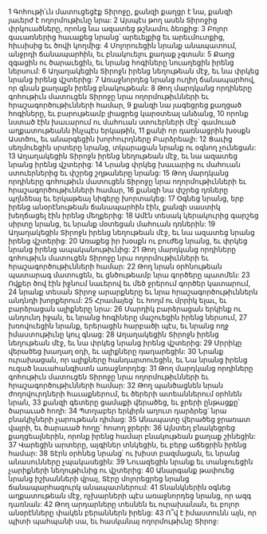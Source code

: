 1 Գոհութի՛ւն մատուցեցէք Տիրոջը, քանզի քաղցր է նա,
քանզի յաւերժ է ողորմութիւնը նրա:
2 Այսպէս թող ասեն Տիրոջից փրկուածները,
որոնց նա ազատեց թշնամու ձեռքից:
3 Բոլոր գաւառներից հաւաքեց նրանց՝
արեւելքից եւ արեւմուտքից, հիւսիսից եւ ծովի կողմից:
4 Մոլորուեցին նրանք անապատում, անջրդի ճանապարհին,
եւ բնակուելու քաղաք չգտան:
5 Քաղց զգացին ու ծարաւեցին,
եւ նրանց հոգիները նուաղեցին իրենց ներսում:
6 Աղաղակեցին Տիրոջն իրենց նեղութեան մէջ,
եւ նա փրկեց նրանց իրենց վշտերից:
7 Առաջնորդեց նրանց ուղիղ ճանապարհով,
որ գնան քաղաքն իրենց բնակութեան:
8 Թող մարդկանց որդիները գոհութիւն մատուցեն Տիրոջը
նրա ողորմութիւնների եւ հրաշագործութիւնների համար,
9 քանզի նա յագեցրեց քաղցած հոգիները, եւ բարութեամբ լիացրեց կարօտեալ անձանց,
10 որոնք նստած էին խաւարում ու մահուան ստուերների մէջ՝ գամուած աղքատութեանն ինչպէս երկաթին,
11 քանի որ դառնացրին խօսքն Աստծու,
եւ անարգեցին խորհուրդները Բարձրեալի:
12 Ցաւից սեղմուեցին սրտերը նրանց,
տկարացան նրանք ու օգնող չունեցան:
13 Աղաղակեցին Տիրոջն իրենց նեղութեան մէջ,
եւ նա ազատեց նրանց իրենց վշտերից:
14 Նրանց փրկեց խաւարից ու մահուան ստուերներից եւ փշրեց շղթաները նրանց:
15 Թող մարդկանց որդիները գոհութիւն մատուցեն Տիրոջը
նրա ողորմութիւնների եւ հրաշագործութիւնների համար,
16 քանզի նա փշրեց դռները պղնձեայ
եւ երկաթեայ նիգերը խորտակեց:
17 Օգնեց նրանց, երբ իրենց անօրէնութեան ճանապարհին էին,
քանզի սաստիկ խեղճացել էին իրենց մեղքերից:
18 Ամէն տեսակ կերակուրից գարշեց սիրտը նրանց,
եւ նրանք մօտեցան մահուան դռներին:
19 Աղաղակեցին Տիրոջն իրենց նեղութեան մէջ,
եւ նա ազատեց նրանց իրենց վշտերից:
20 Առաքեց իր խօսքն ու բուժեց նրանց, եւ փրկեց նրանց իրենց ապականութիւնից:
21 Թող մարդկանց որդիները գոհութիւն մատուցեն Տիրոջը
նրա ողորմութիւնների եւ հրաշագործութիւնների համար:
22 Թող նրան օրհնութեան պատարագ մատուցեն, եւ ցնծութեամբ նրա գործերը պատմեն:
23 Ովքեր ծով էին իջնում նաւերով
եւ մեծ ջրերում գործեր կատարում,
24 նրանք տեսան Տիրոջ արարքները
եւ նրա հրաշագործութիւններն անդնդի խորքերում:
25 Հրամայեց՝ եւ հողմ ու մրրիկ ելաւ,
եւ բարձրացան ալիքները նրա:
26 Մարդիկ բարձրացան երկինք ու անդունդ իջան,
եւ նրանց հոգիները մաշուեցին իրենց ներսում,
27 խռովուեցին նրանք, երերացին հարբածի պէս,
եւ նրանց ողջ իմաստութիւնը կուլ գնաց:
28 Աղաղակեցին Տիրոջն իրենց նեղութեան մէջ,
եւ նա փրկեց նրանց իրենց վշտերից:
29 Մրրիկը վերածեց խաղաղ օդի,
եւ ալիքները դադարեցին:
30 Նրանք ուրախացան, որ ալիքները հանդարտուեցին,
եւ Նա նրանց իրենց ուզած նաւահանգիստն առաջնորդեց:
31 Թող մարդկանց որդիները գոհութիւն մատուցեն Տիրոջը
նրա ողորմութիւնների եւ հրաշագործութիւնների համար:
32 Թող պանծացնեն նրան ժողովուրդների հաւաքներում, եւ ծերերի ատեաններում օրհնեն նրան,
33 քանզի գետերը ցամաքի վերածեց, եւ ջրերի ընթացքը՝ ծարաւած հողի:
34 Պտղաբեր երկիրն աղուտ դարձրեց՝
նրա բնակիչների չարութեան դիմաց:
35 Անապատը վերածեց ջրառատ վայրի,
եւ ծարաւած հողը՝ հոսող ջրերի:
36 Այնտեղ բնակեցրեց քաղցեալներին,
որոնք իրենց համար բնակութեան քաղաք շինեցին:
37 Վարեցին արտերը, այգիներ տնկեցին, եւ բերք աճեցրին իրենց համար:
38 Տէրն օրհնեց նրանց՝ ու խիստ բազմացան,
եւ նրանց անասունները չպակասեցին:
39 Նուազեցին նրանք եւ տանջուեցին
չարիքների նեղութիւնից ու վշտերից:
40 Անարգանք թափուեց նրանց իշխանների վրայ,
Տէրը մոլորեցրեց նրանց ճանապարհազուրկ անապատներում:
41 Տնանկներին օգնեց աղքատութեան մէջ,
ոչխարների պէս առաջնորդեց նրանց, որ ազգ դառնան:
42 Թող արդարները տեսնեն եւ ուրախանան,
եւ բոլոր անօրէնները փակեն բերաններն իրենց:
43 Ո՞վ է իմաստունն այն, որ պիտի պահպանի սա, եւ հասկանայ ողորմութիւնը Տիրոջ:
